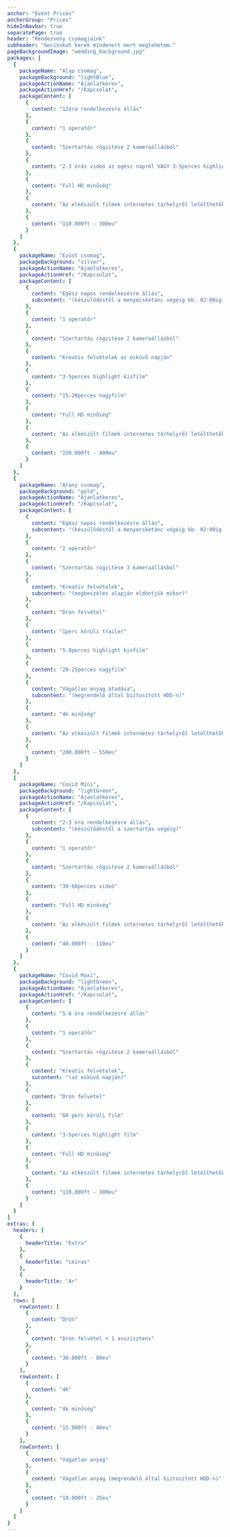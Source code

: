 ```yaml
---
anchor: "Event Prices"
anchorGroup: "Prices"
hideInNavbar: true
separatePage: true
header: "Rendezveny csomagjaink"
subheader: "Gecisokat kerek mindenert mert megtehetem."
pageBackgroundImage: "wedding_background.jpg"
packages: [
  {
    packageName: "Alap csomag",
    packageBackground: "lightBlue",
    packageActionName: "Ajanlatkeres",
    packageActionHref: "/Kapcsolat",
    packageContent: [
      {
        content: "12óra rendelkezésre állás"
      },
      {
        content: "1 operatőr"
      },
      {
        content: "Szertartás rögzitése 2 kameraállásból"
      },
      {
        content: "2-3 órás videó az egész napról VAGY 3-5perces highlight videó"
      },
      {
        content: "Full HD minőség"
      },
      {
        content: "Az elkészült filmek internetes tárhelyről letölthetők"
      },
      {
        content: "110.000ft - 300eu"
      }
    ]
  },
  {
    packageName: "Ezüst csomag",
    packageBackground: "silver",
    packageActionName: "Ajanlatkeres",
    packageActionHref: "/Kapcsolat",
    packageContent: [
      {
        content: "Egész napos rendelkezésre állás",
        subcontent: "(készülődéstől a menyecsketánc végéig kb. 02:00ig)"
      },
      {
        content: "1 operatőr"
      },
      {
        content: "Szertartás rögzitése 2 kameraállásból"
      },
      {
        content: "Kreativ felvételek az esküvő napján"
      },
      {
        content: "3-5perces highlight kisfilm"
      },
      {
        content: "15-20perces nagyfilm"
      },
      {
        content: "Full HD minőség"
      },
      {
        content: "Az elkészült filmek internetes tárhelyről letölthetők"
      },
      {
        content: "150.000ft - 400eu"
      }
    ]
  },
  {
    packageName: "Arany csomag",
    packageBackground: "gold",
    packageActionName: "Ajanlatkeres",
    packageActionHref: "/Kapcsolat",
    packageContent: [
      {
        content: "Egész napos rendelkezésre állás",
        subcontent: "(készülődéstől a menyecsketánc végéig kb. 02:00ig)"
      },
      {
        content: "2 operatőr"
      },
      {
        content: "Szertartás rögzitése 3 kameraállásból"
      },
      {
        content: "Kreativ felvételek",
        subcontent: "(megbeszélés alapján eldöntjük mikor)"
      },
      {
        content: "Drón felvétel"
      },
      {
        content: "1perc körüli trailer"
      },
      {
        content: "5-8perces highlight kisfilm"
      },
      {
        content: "20-25perces nagyfilm"
      },
      {
        content: "Vágatlan anyag átadása",
        subcontent: "(megrendelő által biztositott HDD-n)"
      },
      {
        content: "4k minőség"
      },
      {
        content: "Az elkészült filmek internetes tárhelyről letölthetők és diszdobozos pendriveon is átadásra kerül"
      },
      {
        content: "200.000ft - 550eu"
      }
    ]
  },
  {
    packageName: "Covid Mini",
    packageBackground: "lightGreen",
    packageActionName: "Ajanlatkeres",
    packageActionHref: "/Kapcsolat",
    packageContent: [
      {
        content: "2-3 óra rendelkezésre állás",
        subcontent: "(készülődéstől a szertartás végéig)"
      },
      {
        content: "1 operatőr"
      },
      {
        content: "Szertartás rögzitése 2 kameraállásból"
      },
      {
        content: "30-60perces videó"
      },
      {
        content: "Full HD minőség"
      },
      {
        content: "Az elkészült filmek internetes tárhelyről letölthetők"
      },
      {
        content: "40.000ft - 110eu"
      }
    ]
  },
  {
    packageName: "Covid Maxi",
    packageBackground: "lightGreen",
    packageActionName: "Ajanlatkeres",
    packageActionHref: "/Kapcsolat",
    packageContent: [
      {
        content: "5-6 óra rendelkezésre állás"
      },
      {
        content: "1 operatőr"
      },
      {
        content: "Szertartás rögzitése 2 kameraállásból"
      },
      {
        content: "Kreativ felvételek",
        sucontent: "(az esküvő napján)"
      },
      {
        content: "Drón felvétel"
      },
      {
        content: "60 perc körüli film"
      },
      {
        content: "3-5perces highlight film"
      },
      {
        content: "Full HD minőség"
      },
      {
        content: "Az elkészült filmek internetes tárhelyről letölthetők"
      },
      {
        content: "110.000ft - 300eu"
      }
    ]
  }
]
extras: {
  headers: [
    {
      headerTitle: "Extra"
    },
    {
      headerTitle: "Leiras"
    },
    {
      headerTitle: "Ar"
    }
  ],
  rows: [
    rowContent: [
      {
        content: "Drón"
      },
      {
        content: "Drón felvétel + 1 asszisztens"
      },
      {
        content: "30.000ft - 80eu"
      }
    ],
    rowContent: [
      {
        content: "4K"
      },
      {
        content: "4k minőség"
      },
      {
        content: "15.000ft - 40eu"
      }
    ],
    rowContent: [
      {
        content: "Vagatlan anyag"
      },
      {
        content: "Vágatlan anyag (megrendelő által biztositott HDD-n)"
      },
      {
        content: "10.000ft - 25eu"
      }
    ]
  ]
}
---
```

